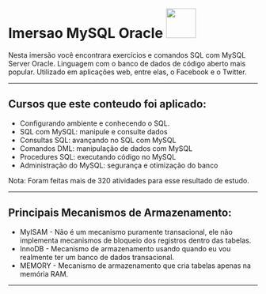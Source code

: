 # **Imersao MySQL Oracle** <img src="https://cdn.jsdelivr.net/gh/devicons/devicon/icons/mysql/mysql-original-wordmark.svg" width="60"/>

Nesta imersão você encontrara exercicios e comandos SQL com MySQL Server Oracle.
Linguagem com o banco de dados de código aberto mais popular.
Utilizado em aplicações web, entre elas, o Facebook e o Twitter.

****

## Cursos que este conteudo foi aplicado:

- Configurando ambiente e conhecendo o SQL.
- SQL com MySQL: manipule e consulte dados
- Consultas SQL: avançando no SQL com MySQL
- Comandos DML: manipulação de dados com MySQL
- Procedures SQL: executando código no MySQL
- Administração do MySQL: segurança e otimização do banco

Nota: Foram feitas mais de 320 atividades para esse resultado de estudo.

****

## Principais Mecanismos de Armazenamento:

- MyISAM - Não é um mecanismo puramente transacional, ele não implementa mecanismos de bloqueio dos registros dentro das tabelas.
- InnoDB - Mecanismo de armazenamento usando quando eu vou realmente ter um banco de dados transacional.
- MEMORY - Mecanismo de armazenamento que cria tabelas apenas na memória RAM.

****
